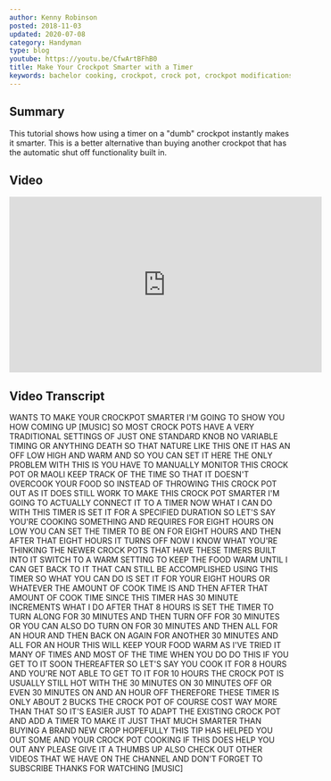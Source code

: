 ```yaml
---
author: Kenny Robinson
posted: 2018-11-03
updated: 2020-07-08
category: Handyman
type: blog
youtube: https://youtu.be/CfwArtBFhB0
title: Make Your Crockpot Smarter with a Timer
keywords: bachelor cooking, crockpot, crock pot, crockpot modifications, crockpot hacks, crock pot hacks
---
```


## Summary

This tutorial shows how using a timer on a "dumb" crockpot instantly makes it 
smarter. This is a better alternative than buying another crockpot that has 
the automatic shut off functionality built in.

## Video
 
<iframe width="560" height="315" src="https://www.youtube.com/embed/CfwArtBFhB0" class="youtube"
frameborder="0" allow="autoplay; encrypted-media" allowfullscreen=""></iframe>

## Video Transcript 

WANTS TO MAKE YOUR CROCKPOT SMARTER I'M
GOING TO SHOW YOU HOW COMING UP
[MUSIC]
SO MOST CROCK POTS HAVE A VERY
TRADITIONAL SETTINGS OF JUST ONE
STANDARD KNOB NO VARIABLE TIMING OR
ANYTHING DEATH SO THAT NATURE LIKE THIS
ONE IT HAS AN OFF LOW HIGH AND WARM AND
SO YOU CAN SET IT HERE THE ONLY PROBLEM
WITH THIS IS YOU HAVE TO MANUALLY
MONITOR THIS CROCK POT OR MAOLI KEEP
TRACK OF THE TIME SO THAT IT DOESN'T
OVERCOOK YOUR FOOD SO INSTEAD OF
THROWING THIS CROCK POT OUT AS IT DOES
STILL WORK TO MAKE THIS CROCK POT
SMARTER I'M GOING TO ACTUALLY CONNECT IT
TO A TIMER NOW WHAT I CAN DO WITH THIS
TIMER IS SET IT FOR A SPECIFIED DURATION
SO LET'S SAY YOU'RE COOKING SOMETHING
AND REQUIRES FOR EIGHT HOURS ON LOW YOU
CAN SET THE TIMER TO BE ON FOR EIGHT
HOURS AND THEN AFTER THAT EIGHT HOURS IT
TURNS OFF NOW I KNOW WHAT YOU'RE
THINKING THE NEWER CROCK POTS THAT HAVE
THESE TIMERS BUILT INTO IT SWITCH TO A
WARM SETTING TO KEEP THE FOOD WARM UNTIL
I CAN GET BACK TO IT THAT CAN STILL BE
ACCOMPLISHED USING THIS TIMER SO WHAT
YOU CAN DO IS SET IT FOR YOUR EIGHT
HOURS OR WHATEVER THE AMOUNT OF COOK
TIME IS AND THEN AFTER THAT AMOUNT OF
COOK TIME SINCE THIS TIMER HAS 30 MINUTE
INCREMENTS WHAT I DO AFTER THAT 8 HOURS
IS SET THE TIMER TO TURN ALONG FOR 30
MINUTES AND THEN TURN OFF FOR 30 MINUTES
OR YOU CAN ALSO DO TURN ON FOR 30
MINUTES AND THEN ALL FOR AN HOUR AND
THEN BACK ON AGAIN FOR ANOTHER 30
MINUTES AND ALL FOR AN HOUR THIS WILL
KEEP YOUR FOOD WARM AS I'VE TRIED IT
MANY OF TIMES AND MOST OF THE TIME WHEN
YOU DO DO THIS IF YOU GET TO IT SOON
THEREAFTER SO LET'S SAY YOU COOK IT FOR
8 HOURS AND YOU'RE NOT ABLE TO GET TO IT
FOR 10 HOURS THE CROCK POT IS USUALLY
STILL HOT WITH THE 30 MINUTES ON 30
MINUTES OFF OR EVEN 30 MINUTES ON AND AN
HOUR OFF THEREFORE THESE TIMER IS ONLY
ABOUT 2 BUCKS THE CROCK POT OF COURSE
COST WAY MORE THAN THAT SO IT'S EASIER
JUST TO ADAPT THE EXISTING CROCK POT AND
ADD A TIMER TO MAKE IT JUST THAT MUCH
SMARTER THAN BUYING A BRAND NEW CROP
HOPEFULLY THIS TIP HAS HELPED YOU OUT
SOME AND YOUR CROCK POT COOKING IF THIS
DOES HELP YOU OUT ANY PLEASE GIVE IT A
THUMBS UP ALSO CHECK OUT OTHER VIDEOS
THAT WE HAVE ON THE CHANNEL AND DON'T
FORGET TO SUBSCRIBE THANKS FOR WATCHING
[MUSIC]
